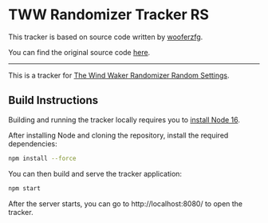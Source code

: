 # TWW Randomizer Tracker RS

This tracker is based on source code written by [wooferzfg](https://github.com/wooferzfg).

You can find the original source code [here](https://github.com/wooferzfg/tww-rando-tracker).

----

This is a tracker for [The Wind Waker Randomizer Random Settings](https://github.com/tanjo3/wwrando/releases).

## Build Instructions

Building and running the tracker locally requires you to [install Node 16](https://nodejs.org/en/download/).

After installing Node and cloning the repository, install the required dependencies:
```bash
npm install --force
```
You can then build and serve the tracker application:
```bash
npm start
```
After the server starts, you can go to http://localhost:8080/ to open the tracker.
